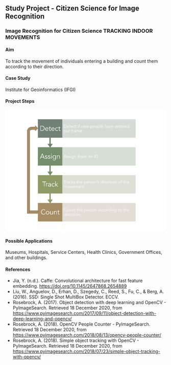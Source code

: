 ## Study Project - Citizen Science for Image Recognition

### Image Recognition for Citizen Science TRACKING INDOOR MOVEMENTS 

#### Aim
To track the movement of individuals entering a building and count them according to their direction.

#### Case Study
Institute for Geoinformatics (IFGI)

#### Project Steps
![project steps](images/projectSteps.png)

#### Possible Applications
Museums, Hospitals, Service Centers, Health Clinics, Government Offices, and other buildings.

#### References
* Jia, Y. (n.d.). Caffe: Convolutional architecture for fast feature embedding. https://doi.org/10.1145/2647868.2654889
* Liu, W., Anguelov, D., Erhan, D., Szegedy, C., Reed, S., Fu, C., & Berg, A. (2016). SSD: Single Shot MultiBox Detector. ECCV. 
* Rosebrock, A. (2017). Object detection with deep learning and OpenCV - PyImageSearch. Retrieved 18 December 2020, from https://www.pyimagesearch.com/2017/09/11/object-detection-with-deep-learning-and-opencv/ 
* Rosebrock, A. (2018). OpenCV People Counter - PyImageSearch. Retrieved 18 December 2020, from https://www.pyimagesearch.com/2018/08/13/opencv-people-counter/
* Rosebrock, A. (2018). Simple object tracking with OpenCV - PyImageSearch. Retrieved 18 December 2020, from https://www.pyimagesearch.com/2018/07/23/simple-object-tracking-with-opencv/ 
